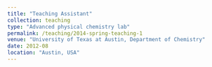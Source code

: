 ```yaml
---
title: "Teaching Assistant"
collection: teaching
type: "Advanced physical chemistry lab"
permalink: /teaching/2014-spring-teaching-1
venue: "University of Texas at Austin, Department of Chemistry"
date: 2012-08
location: "Austin, USA"
---
```

